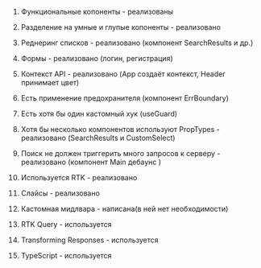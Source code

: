 1. Функциональные копоненты - реализованы
2. Разделение на умные и глупые копоненты - реализовано
3. Реднеринг списков - реализовано (компонент SearchResults и др.)
4. Формы - реализовано (логин, регистрация)
5. Контекст API - реализовано (App создаёт контекст, Header принимает цвет)
6. Есть применение предохранителя (компонент ErrBoundary)
7. Есть хотя бы один кастомный хук (useGuard)
8. Хотя бы несколько компонентов используют PropTypes - реализовано (SearchResults и CustomSelect)
9. Поиск не должен триггерить много запросов к серверу - реализовано (компонент Main дебаунс )
10. Используется RTK - реализовано
11. Слайсы - реализовано
12. Кастомная мидлвара - написана(в ней нет необходимости)
13. RTK Query - используется
14. Transforming Responses - используется

15. TypeScript - используется
